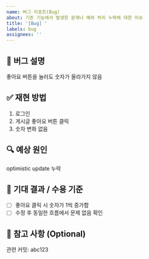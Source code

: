 ```yaml
---
name: 버그 리포트(Bug)
about: 기존 기능에서 발생한 문제나 예외 처리 누락에 대한 이슈
title: '[Bug] '
labels: bug
assignees: ''
---
```


## 🐞 버그 설명

<!-- 어떤 문제가 발생했는지 구체적으로 작성해 주세요 -->

좋아요 버튼을 눌러도 숫자가 올라가지 않음

## ✅ 재현 방법

<!-- 어떤 절차를 따라야 동일한 문제가 발생하는지 순서대로 작성해 주세요 -->

1. 로그인
2. 게시글 좋아요 버튼 클릭
3. 숫자 변화 없음

## 🔍 예상 원인

<!-- 원인으로 추정되는 로직이나 상태를 작성해 주세요 -->

optimistic update 누락

## 🌟 기대 결과 / 수용 기준

<!-- 수정 후 어떤 결과가 기대되는지 체크리스트로 작성해 주세요 -->

- [ ] 좋아요 클릭 시 숫자가 1씩 증가함
- [ ] 수정 후 동일한 흐름에서 문제 없음 확인

## 📌 참고 사항 (Optional)

<!-- 커밋 해시, 로그, 문서 등 참고할 자료가 있다면 작성해 주세요 -->

관련 커밋: abc123
